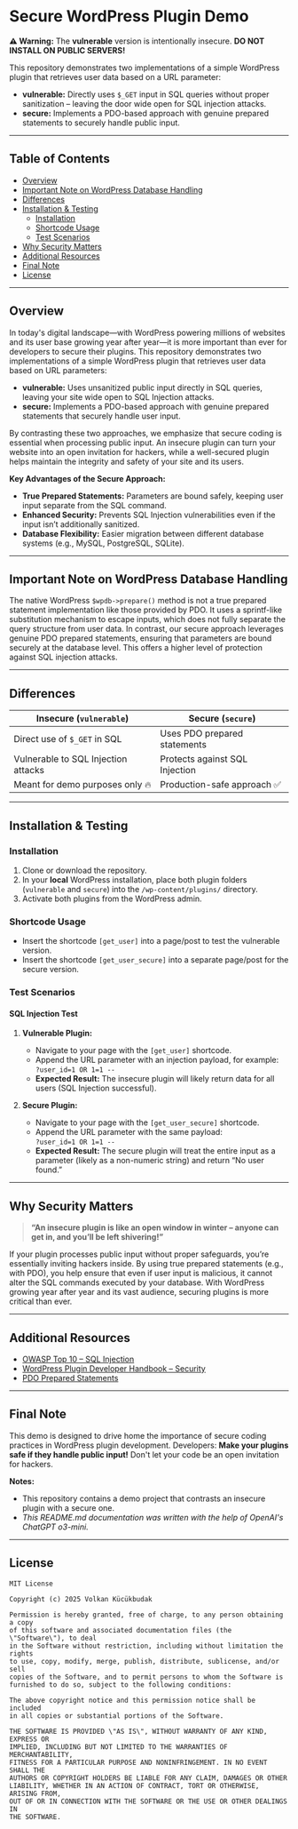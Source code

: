 # Secure WordPress Plugin Demo

**⚠️ Warning:** The **vulnerable** version is intentionally insecure. **DO NOT INSTALL ON PUBLIC SERVERS!**

This repository demonstrates two implementations of a simple WordPress plugin that retrieves user data based on a URL parameter:

- **vulnerable:** Directly uses `$_GET` input in SQL queries without proper sanitization – leaving the door wide open for SQL injection attacks.
- **secure:** Implements a PDO-based approach with genuine prepared statements to securely handle public input.

---

## Table of Contents

- [Overview](#overview)
- [Important Note on WordPress Database Handling](#important-note-on-wordpress-database-handling)
- [Differences](#differences)
- [Installation & Testing](#installation--testing)
  - [Installation](#installation)
  - [Shortcode Usage](#shortcode-usage)
  - [Test Scenarios](#test-scenarios)
- [Why Security Matters](#why-security-matters)
- [Additional Resources](#additional-resources)
- [Final Note](#final-note)
- [License](#license)

---

## Overview

In today's digital landscape—with WordPress powering millions of websites and its user base growing year after year—it is more important than ever for developers to secure their plugins. This repository demonstrates two implementations of a simple WordPress plugin that retrieves user data based on URL parameters:

- **vulnerable:** Uses unsanitized public input directly in SQL queries, leaving your site wide open to SQL Injection attacks.
- **secure:** Implements a PDO-based approach with genuine prepared statements that securely handle user input.

By contrasting these two approaches, we emphasize that secure coding is essential when processing public input. An insecure plugin can turn your website into an open invitation for hackers, while a well-secured plugin helps maintain the integrity and safety of your site and its users.

**Key Advantages of the Secure Approach:**

- **True Prepared Statements:** Parameters are bound safely, keeping user input separate from the SQL command.
- **Enhanced Security:** Prevents SQL Injection vulnerabilities even if the input isn’t additionally sanitized.
- **Database Flexibility:** Easier migration between different database systems (e.g., MySQL, PostgreSQL, SQLite).

---

## Important Note on WordPress Database Handling

The native WordPress `$wpdb->prepare()` method is not a true prepared statement implementation like those provided by PDO. It uses a sprintf-like substitution mechanism to escape inputs, which does not fully separate the query structure from user data. In contrast, our secure approach leverages genuine PDO prepared statements, ensuring that parameters are bound securely at the database level. This offers a higher level of protection against SQL injection attacks.

---

## Differences

| Insecure (`vulnerable`)                     | Secure (`secure`)                              |
|---------------------------------------------|------------------------------------------------|
| Direct use of `$_GET` in SQL                | Uses PDO prepared statements                   |
| Vulnerable to SQL Injection attacks         | Protects against SQL Injection                 |
| Meant for demo purposes only 🔥              | Production-safe approach ✅                    |

---

## Installation & Testing

### Installation

1. Clone or download the repository.
2. In your **local** WordPress installation, place both plugin folders (`vulnerable` and `secure`) into the `/wp-content/plugins/` directory.
3. Activate both plugins from the WordPress admin.

### Shortcode Usage

- Insert the shortcode `[get_user]` into a page/post to test the vulnerable version.
- Insert the shortcode `[get_user_secure]` into a separate page/post for the secure version.

### Test Scenarios

#### SQL Injection Test

1. **Vulnerable Plugin:**
   - Navigate to your page with the `[get_user]` shortcode.
   - Append the URL parameter with an injection payload, for example:  
     `?user_id=1 OR 1=1 --`
   - **Expected Result:** The insecure plugin will likely return data for all users (SQL Injection successful).

2. **Secure Plugin:**
   - Navigate to your page with the `[get_user_secure]` shortcode.
   - Append the URL parameter with the same payload:  
     `?user_id=1 OR 1=1 --`
   - **Expected Result:** The secure plugin will treat the entire input as a parameter (likely as a non-numeric string) and return “No user found.”

---

## Why Security Matters

> **“An insecure plugin is like an open window in winter – anyone can get in, and you’ll be left shivering!”**

If your plugin processes public input without proper safeguards, you’re essentially inviting hackers inside. By using true prepared statements (e.g., with PDO), you help ensure that even if user input is malicious, it cannot alter the SQL commands executed by your database. With WordPress growing year after year and its vast audience, securing plugins is more critical than ever.

---

## Additional Resources

- [OWASP Top 10 – SQL Injection](https://owasp.org/www-project-top-ten/)
- [WordPress Plugin Developer Handbook – Security](https://developer.wordpress.org/plugins/security/)
- [PDO Prepared Statements](https://www.php.net/manual/en/pdo.prepared-statements.php)

---

## Final Note

This demo is designed to drive home the importance of secure coding practices in WordPress plugin development. Developers: **Make your plugins safe if they handle public input!** Don't let your code be an open invitation for hackers.

**Notes:**
- This repository contains a demo project that contrasts an insecure plugin with a secure one.
- *This README.md documentation was written with the help of OpenAI's ChatGPT o3-mini.*

---

## License

```
MIT License

Copyright (c) 2025 Volkan Kücükbudak

Permission is hereby granted, free of charge, to any person obtaining a copy
of this software and associated documentation files (the \"Software\"), to deal
in the Software without restriction, including without limitation the rights
to use, copy, modify, merge, publish, distribute, sublicense, and/or sell
copies of the Software, and to permit persons to whom the Software is
furnished to do so, subject to the following conditions:

The above copyright notice and this permission notice shall be included
in all copies or substantial portions of the Software.

THE SOFTWARE IS PROVIDED \"AS IS\", WITHOUT WARRANTY OF ANY KIND, EXPRESS OR
IMPLIED, INCLUDING BUT NOT LIMITED TO THE WARRANTIES OF MERCHANTABILITY,
FITNESS FOR A PARTICULAR PURPOSE AND NONINFRINGEMENT. IN NO EVENT SHALL THE
AUTHORS OR COPYRIGHT HOLDERS BE LIABLE FOR ANY CLAIM, DAMAGES OR OTHER
LIABILITY, WHETHER IN AN ACTION OF CONTRACT, TORT OR OTHERWISE, ARISING FROM,
OUT OF OR IN CONNECTION WITH THE SOFTWARE OR THE USE OR OTHER DEALINGS IN
THE SOFTWARE.
```

